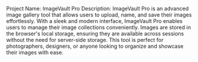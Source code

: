 Project Name: ImageVault Pro
Description:
ImageVault Pro is an advanced image gallery tool that allows users to upload, name, and save their images effortlessly. With a sleek and modern interface, ImageVault Pro enables users to manage their image collections conveniently. Images are stored in the browser's local storage, ensuring they are available across sessions without the need for server-side storage. This tool is perfect for photographers, designers, or anyone looking to organize and showcase their images with ease.